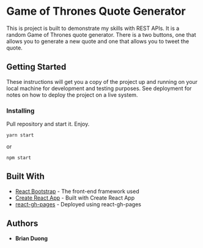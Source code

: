 # Game of Thrones Quote Generator

This is project is built to demonstrate my skills with REST APIs. It is a random Game of Thrones quote generator. There is a two buttons, one that allows you to generate a new quote and one that allows you to tweet the quote.

## Getting Started

These instructions will get you a copy of the project up and running on your local machine for development and testing purposes. See deployment for notes on how to deploy the project on a live system.

### Installing

Pull repository and start it. Enjoy.

```
yarn start
```

or

```
npm start
```

## Built With

* [React Bootstrap](https://react-bootstrap.github.io/) - The front-end framework used
* [Create React App](https://github.com/facebook/create-react-app) - Built with Create React App
* [react-gh-pages](https://github.com/gitname/react-gh-pages) - Deployed using react-gh-pages

## Authors

* **Brian Duong**
